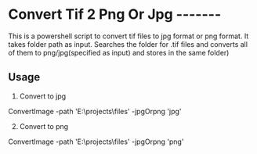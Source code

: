 # Convert Tif 2 Png Or Jpg -------
This is a powershell script to convert tif files to jpg format or png format. It takes folder path as input. Searches the folder for .tif files and converts all of them to png/jpg(specified as input) and stores in the same folder)

## Usage

1. Convert to jpg

ConvertImage -path 'E:\projects\files' -jpgOrpng 'jpg' 

2. Convert to png

ConvertImage -path 'E:\projects\files' -jpgOrpng 'png'
